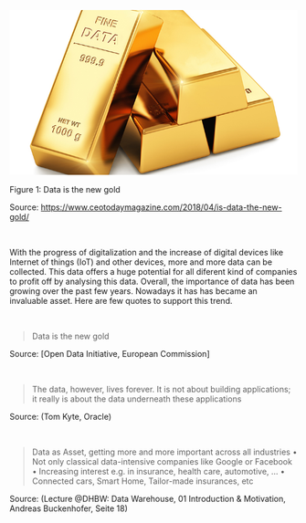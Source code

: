 ![Ephemeral container storage](./assets/data-is-the-new-gold.jpg)

Figure 1: Data is the new gold

Source: https://www.ceotodaymagazine.com/2018/04/is-data-the-new-gold/

&nbsp;

With the progress of digitalization and the increase of digital devices like Internet of things (IoT) and other devices, more and more data can be collected. This data offers a huge potential for all diferent kind of companies to profit off by analysing this data. Overall, the importance of data has been growing over the past few years. Nowadays it has has became an invaluable asset. Here are few quotes to support this trend.

&nbsp;

> Data is the new gold

Source: [Open Data Initiative, European Commission]

&nbsp;

> The data, however, lives forever.
> It is not about building applications;
> it really is about the data
> underneath these applications

Source: (Tom Kyte, Oracle)

&nbsp;

> Data as Asset, getting more and more important across all industries
> • Not only classical data-intensive companies like Google or Facebook
> • Increasing interest e.g. in insurance, health care, automotive, …
> • Connected cars, Smart Home, Tailor-made insurances, etc

Source: (Lecture @DHBW: Data Warehouse, 01 Introduction & Motivation, Andreas Buckenhofer, Seite 18)
